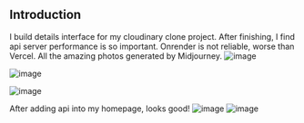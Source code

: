 ## Introduction

I build details interface for my cloudinary clone project. After finishing, I find api server performance is so important. Onrender is not reliable, worse than Vercel. All the amazing photos generated by Midjourney.
![image](https://github.com/Lanceart/photo-server-frontend/assets/62589604/0220b049-6839-4d27-8abb-6a8ec53684d6)

![image](https://github.com/Lanceart/photo-server-frontend/assets/62589604/20141619-ce34-45cd-9507-8b32c0635456)

![image](https://github.com/Lanceart/photo-server-frontend/assets/62589604/74d670ce-6bc6-49fa-adb9-5043c00939df)


After adding api into my homepage, looks good!
![image](https://github.com/Lanceart/photo-server-frontend/assets/62589604/898dc338-d982-4773-bdca-69eeba04e9ea)
![image](https://github.com/Lanceart/photo-server-frontend/assets/62589604/5da190a8-b819-4ff0-b875-755fddbb6c1b)
